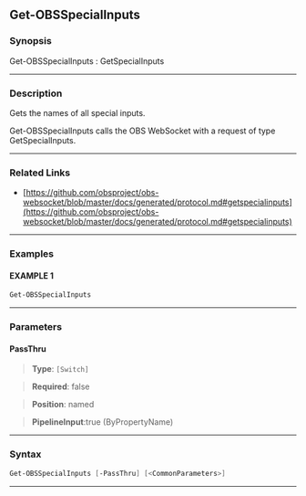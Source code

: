 Get-OBSSpecialInputs
--------------------
### Synopsis
Get-OBSSpecialInputs : GetSpecialInputs

---
### Description

Gets the names of all special inputs.


Get-OBSSpecialInputs calls the OBS WebSocket with a request of type GetSpecialInputs.

---
### Related Links
* [https://github.com/obsproject/obs-websocket/blob/master/docs/generated/protocol.md#getspecialinputs](https://github.com/obsproject/obs-websocket/blob/master/docs/generated/protocol.md#getspecialinputs)



---
### Examples
#### EXAMPLE 1
```PowerShell
Get-OBSSpecialInputs
```

---
### Parameters
#### **PassThru**

> **Type**: ```[Switch]```

> **Required**: false

> **Position**: named

> **PipelineInput**:true (ByPropertyName)



---
### Syntax
```PowerShell
Get-OBSSpecialInputs [-PassThru] [<CommonParameters>]
```
---
